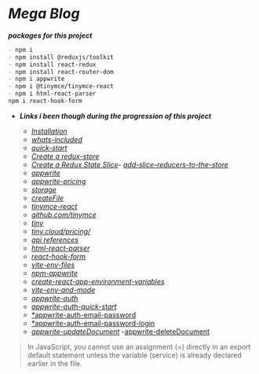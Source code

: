 # ***Mega Blog***

***packages for this project***
```markdown
- npm i
- npm install @reduxjs/toolkit
- npm install react-redux
- npm install react-router-dom
- npm i appwrite
- npm i @tinymce/tinymce-react
- npm i html-react-parser
npm i react-hook-form
```


- ***Links i been though during the progression of this project***
  - [*Installation*](https://redux-toolkit.js.org/introduction/getting-started#an-existing-app)
  - [*whats-included*](https://redux-toolkit.js.org/introduction/getting-started#whats-included)
  - [*quick-start*](https://redux.js.org/tutorials/quick-start)
  - [*Create a redux-store*](https://redux.js.org/tutorials/quick-start#create-a-redux-store)
  - [*Create a Redux State Slice*](https://redux.js.org/tutorials/quick-start#create-a-redux-state-slice)- [*add-slice-reducers-to-the-store*](https://redux.js.org/tutorials/quick-start#add-slice-reducers-to-the-store)

  * [*appwrite*](https://appwrite.io/)
  * [*appwrite-pricing*](https://appwrite.io/pricing)
  * [*storage*](https://appwrite.io/docs/references/cloud/client-web/storage)
  * [*createFile*](https://appwrite.io/docs/references/cloud/client-web/storage#createFile)
  * [*tinymce-react*](https://www.npmjs.com/package/@tinymce/tinymce-react)
  * [*github.com/tinymce*](https://github.com/tinymce/tinymce)
  * [*tiny*](https://www.tiny.cloud/)
  * [*tiny.cloud/pricing/*](https://www.tiny.cloud/pricing/)
  * [*api references*](https://www.tiny.cloud/docs/tinymce/latest/apis/tinymce.root/)
  * [*html-react-parser*](https://www.npmjs.com/package/html-react-parser)
  * [*react-hook-form*](https://react-hook-form.com/)
  * [*vite-env-files*](https://vite.dev/guide/env-and-mode#env-files)
  * [*npm-appwrite*](https://www.npmjs.com/package/appwrite)
  - [*create-react-app-environment-variables*](https://create-react-app.dev/docs/adding-custom-environment-variables/)
  * [*vite-env-and-mode*](https://vite.dev/guide/env-and-mode)
  * [*appwrite-auth*](https://appwrite.io/docs/products/auth)
  * [*appwrite-auth-quick-start*](https://appwrite.io/docs/products/auth/quick-start)
  - [*appwrite-auth-email-password](https://appwrite.io/docs/products/auth/email-password)
  - [*appwrite-auth-email-password-login ](https://appwrite.io/docs/products/auth/email-password#login)
  - [*appwrite-updateDocument*](https://appwrite.io/docs/references/cloud/client-web/databases#updateDocument)
  -[appwrite-deleteDocument](https://appwrite.io/docs/references/cloud/client-web/databases#deleteDocument)
<!-- ![alt text](image.png) -->

> In JavaScript, you cannot use an assignment (=) directly in an export default statement unless the variable (service) is already declared earlier in the file.